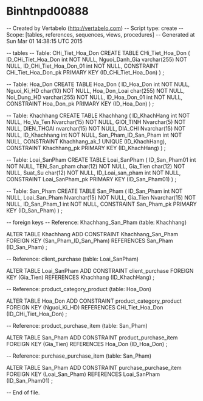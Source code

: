 # Binhtnpd00888
-- Created by Vertabelo (http://vertabelo.com)
-- Script type: create
-- Scope: [tables, references, sequences, views, procedures]
-- Generated at Sun Mar 01 14:38:15 UTC 2015




-- tables
-- Table: CHi_Tiet_Hoa_Don
CREATE TABLE CHi_Tiet_Hoa_Don (
    ID_CHi_Tiet_Hoa_Don int  NOT NULL,
    Nguoi_Danh_Gia varchar(255)  NOT NULL,
    ID_CHi_Tiet_Hoa_Don_01 int  NOT NULL,
    CONSTRAINT CHi_Tiet_Hoa_Don_pk PRIMARY KEY (ID_CHi_Tiet_Hoa_Don)
)
;





-- Table: Hoa_Don
CREATE TABLE Hoa_Don (
    ID_Hoa_Don int  NOT NULL,
    Nguoi_Ki_HD char(10)  NOT NULL,
    Hoa_Don_Loai char(255)  NOT NULL,
    Noi_Dung_HD varchar(255)  NOT NULL,
    ID_Hoa_Don_01 int  NOT NULL,
    CONSTRAINT Hoa_Don_pk PRIMARY KEY (ID_Hoa_Don)
)
;





-- Table: Khachhang
CREATE TABLE Khachhang (
    ID_KhachHang int  NOT NULL,
    Ho_Va_Ten Nvarchar(15)  NOT NULL,
    GIOI_TINH Nvarchar(5)  NOT NULL,
    DIEN_THOAI nvarchar(15)  NOT NULL,
    DIA_CHI Nvarchar(15)  NOT NULL,
    ID_Khachhang int  NOT NULL,
    San_Pham_ID_San_Pham int  NOT NULL,
    CONSTRAINT Khachhang_ak_1 UNIQUE (ID_KhachHang),
    CONSTRAINT Khachhang_pk PRIMARY KEY (ID_KhachHang)
)
;





-- Table: Loai_SanPham
CREATE TABLE Loai_SanPham (
    ID_San_Pham01 int  NOT NULL,
    TEN_San_pham char(12)  NOT NULL,
    Gia_Tien char(12)  NOT NULL,
    Suat_Su char(12)  NOT NULL,
    ID_Loai_san_pham int  NOT NULL,
    CONSTRAINT Loai_SanPham_pk PRIMARY KEY (ID_San_Pham01)
)
;





-- Table: San_Pham
CREATE TABLE San_Pham (
    ID_San_Pham int  NOT NULL,
    Loai_San_Pham Nvarchar(15)  NOT NULL,
    Gia_Tien Nvarchar(15)  NOT NULL,
    ID_San_Pham_1 int  NOT NULL,
    CONSTRAINT San_Pham_pk PRIMARY KEY (ID_San_Pham)
)
;









-- foreign keys
-- Reference:  Khachhang_San_Pham (table: Khachhang)


ALTER TABLE Khachhang ADD CONSTRAINT Khachhang_San_Pham 
    FOREIGN KEY (San_Pham_ID_San_Pham)
    REFERENCES San_Pham (ID_San_Pham)
;

-- Reference:  client_purchase (table: Loai_SanPham)


ALTER TABLE Loai_SanPham ADD CONSTRAINT client_purchase 
    FOREIGN KEY (Gia_Tien)
    REFERENCES Khachhang (ID_KhachHang)
;

-- Reference:  product_category_product (table: Hoa_Don)


ALTER TABLE Hoa_Don ADD CONSTRAINT product_category_product 
    FOREIGN KEY (Nguoi_Ki_HD)
    REFERENCES CHi_Tiet_Hoa_Don (ID_CHi_Tiet_Hoa_Don)
;

-- Reference:  product_purchase_item (table: San_Pham)


ALTER TABLE San_Pham ADD CONSTRAINT product_purchase_item 
    FOREIGN KEY (Gia_Tien)
    REFERENCES Hoa_Don (ID_Hoa_Don)
;

-- Reference:  purchase_purchase_item (table: San_Pham)


ALTER TABLE San_Pham ADD CONSTRAINT purchase_purchase_item 
    FOREIGN KEY (Loai_San_Pham)
    REFERENCES Loai_SanPham (ID_San_Pham01)
;





-- End of file.
